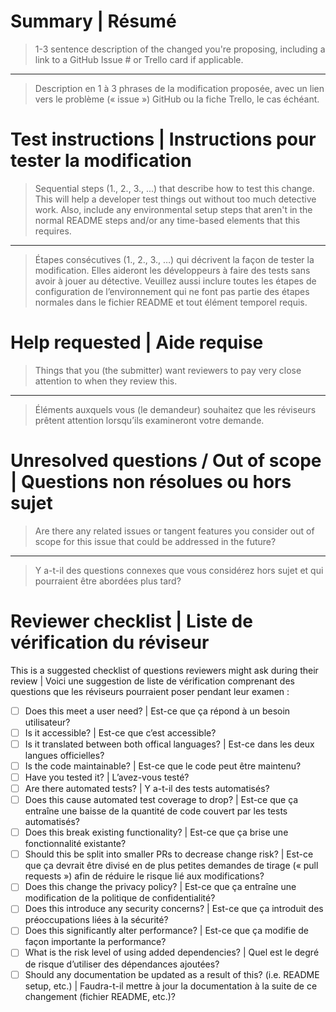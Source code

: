 # Summary | Résumé

> 1-3 sentence description of the changed you're proposing, including a link to
> a GitHub Issue # or Trello card if applicable.

---

> Description en 1 à 3 phrases de la modification proposée, avec un lien vers le
> problème (« issue ») GitHub ou la fiche Trello, le cas échéant.

# Test instructions | Instructions pour tester la modification

> Sequential steps (1., 2., 3., ...) that describe how to test this change. This
> will help a developer test things out without too much detective work. Also,
> include any environmental setup steps that aren't in the normal README steps
> and/or any time-based elements that this requires.

---

> Étapes consécutives (1., 2., 3., …) qui décrivent la façon de tester la
> modification. Elles aideront les développeurs à faire des tests sans avoir à
> jouer au détective. Veuillez aussi inclure toutes les étapes de configuration
> de l’environnement qui ne font pas partie des étapes normales dans le fichier
> README et tout élément temporel requis.

# Help requested | Aide requise

> Things that you (the submitter) want reviewers to pay very close attention to
> when they review this.

---

> Éléments auxquels vous (le demandeur) souhaitez que les réviseurs prêtent
> attention lorsqu’ils examineront votre demande.

# Unresolved questions / Out of scope | Questions non résolues ou hors sujet

> Are there any related issues or tangent features you consider out of scope for
> this issue that could be addressed in the future?

---

> Y a-t-il des questions connexes que vous considérez hors sujet et qui
> pourraient être abordées plus tard?

# Reviewer checklist | Liste de vérification du réviseur

This is a suggested checklist of questions reviewers might ask during their
review | Voici une suggestion de liste de vérification comprenant des questions
que les réviseurs pourraient poser pendant leur examen :


- [ ] Does this meet a user need? | Est-ce que ça répond à un besoin utilisateur?
- [ ] Is it accessible? | Est-ce que c’est accessible?
- [ ] Is it translated between both offical languages? | Est-ce dans les deux
      langues officielles?
- [ ] Is the code maintainable? | Est-ce que le code peut être maintenu?
- [ ] Have you tested it? | L’avez-vous testé?
- [ ] Are there automated tests? | Y a-t-il des tests automatisés?
- [ ] Does this cause automated test coverage to drop? | Est-ce que ça entraîne
      une baisse de la quantité de code couvert par les tests automatisés?
- [ ] Does this break existing functionality? | Est-ce que ça brise une
      fonctionnalité existante?
- [ ] Should this be split into smaller PRs to decrease change risk? | Est-ce
      que ça devrait être divisé en de plus petites demandes de tirage (« pull
      requests ») afin de réduire le risque lié aux modifications?
- [ ] Does this change the privacy policy? | Est-ce que ça entraîne une
      modification de la politique de confidentialité?
- [ ] Does this introduce any security concerns? | Est-ce que ça introduit des
      préoccupations liées à la sécurité?
- [ ] Does this significantly alter performance? | Est-ce que ça modifie de
      façon importante la performance?
- [ ] What is the risk level of using added dependencies? | Quel est le degré de
      risque d’utiliser des dépendances ajoutées?
- [ ] Should any documentation be updated as a result of this? (i.e. README
      setup, etc.) | Faudra-t-il mettre à jour la documentation à la suite de ce
      changement (fichier README, etc.)?
